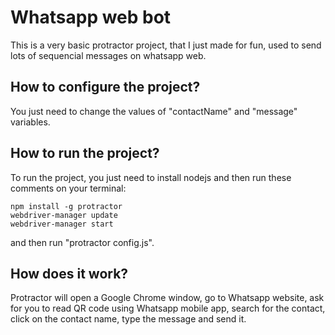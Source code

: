 # Whatsapp web bot
This is a very basic protractor project, that I just made for fun, used to send lots of sequencial messages on whatsapp web.

## How to configure the project? 
You just need to change the values of "contactName" and "message" variables.

## How to run the project?
To run the project, you just need to install nodejs and then run these comments on your terminal:

    npm install -g protractor
    webdriver-manager update
    webdriver-manager start

and then run "protractor config.js".

## How does it work?
Protractor will open a Google Chrome window, go to Whatsapp website, ask for you to read QR code using Whatsapp mobile app, search for the contact, click on the contact name, type the message and send it.
